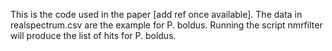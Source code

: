 This is the code used in the paper [add ref once available]. The data in realspectrum.csv are the example for P. boldus. Running the script nmrfilter will produce the list of hits for P. boldus.